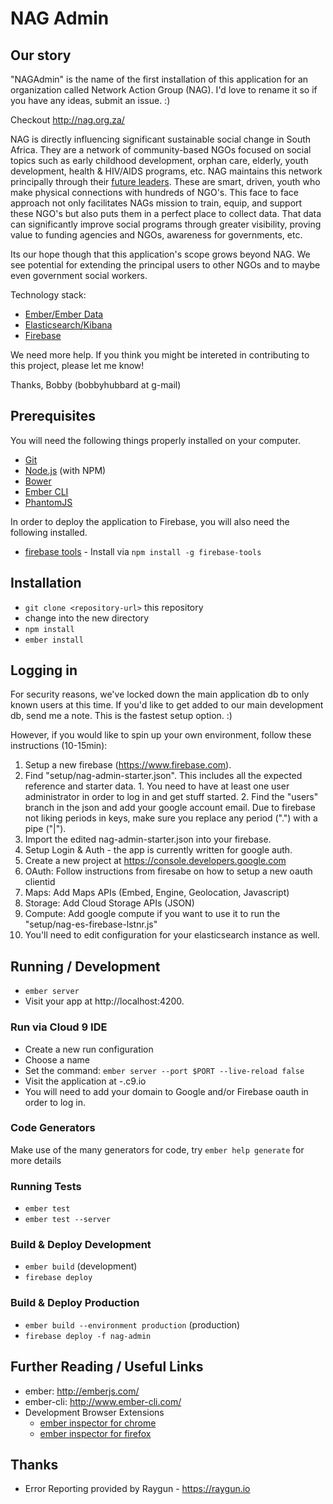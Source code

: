# NAG Admin

## Our story

"NAGAdmin" is the name of the first installation of this application for an organization called Network Action Group (NAG). I'd love 
to rename it so if you have any ideas, submit an issue. :) 

Checkout http://nag.org.za/

NAG is directly influencing significant sustainable social change in South Africa. They are a network of community-based NGOs focused 
on social topics such as early childhood development, orphan care, elderly, youth development, health & HIV/AIDS programs, etc. NAG 
maintains this network principally through their [future leaders](http://www.nag.org.za/programmes/future-leaders/). These are smart, 
driven, youth who make physical connections with hundreds of NGO's. This face to face approach not only facilitates NAGs mission to 
train, equip, and support these NGO's but also puts them in a perfect place to collect data. That data can significantly improve 
social programs through greater visibility, proving value to funding agencies and NGOs, awareness for governments, etc. 

Its our hope though that this application's scope grows beyond NAG. We see potential for extending the principal users to other NGOs 
and to maybe even government social workers. 

Technology stack:
* [Ember/Ember Data](http://emberjs.com/)
* [Elasticsearch/Kibana](https://www.elastic.co/)
* [Firebase](https://www.firebase.com)

We need more help. If you think you might be intereted in contributing to this project, please let me know!

Thanks,
Bobby (bobbyhubbard at g-mail)

## Prerequisites

You will need the following things properly installed on your computer.

* [Git](http://git-scm.com/)
* [Node.js](http://nodejs.org/) (with NPM)
* [Bower](http://bower.io/)
* [Ember CLI](http://www.ember-cli.com/)
* [PhantomJS](http://phantomjs.org/)

In order to deploy the application to Firebase, you will also need the following installed.

* [firebase tools](http://firebase.com) - Install via `npm install -g firebase-tools`

## Installation

* `git clone <repository-url>` this repository
* change into the new directory
* `npm install`
* `ember install`

## Logging in
For security reasons, we've locked down the main application db to only known users at 
this time. If you'd like to get added to our main development db, send me a note. This
is the fastest setup option. :) 

However, if you would like to spin up your own environment, follow these instructions (10-15min):

1. Setup a new firebase (https://www.firebase.com).
  1. Find "setup/nag-admin-starter.json". This includes all the expected reference and starter data.
    1. You need to have at least one user administrator in order to log in and get stuff started.
    2. Find the "users" branch in the json and add your google account email. Due to firebase not liking periods in keys, make sure you replace any period (".") with a pipe ("|").
  2. Import the edited nag-admin-starter.json into your firebase.
  3. Setup Login & Auth - the app is currently written for google auth.
2. Create a new project at https://console.developers.google.com
  1. OAuth: Follow instructions from firesabe on how to setup a new oauth clientid
  2. Maps: Add Maps APIs (Embed, Engine, Geolocation, Javascript)
  3. Storage: Add Cloud Storage APIs (JSON)
  4. Compute: Add google compute if you want to use it to run the "setup/nag-es-firebase-lstnr.js"
3. You'll need to edit configuration for your elasticsearch instance as well. 

## Running / Development

* `ember server`
* Visit your app at http://localhost:4200.

### Run via Cloud 9 IDE

* Create a new run configuration
* Choose a name
* Set the command: `ember server --port $PORT --live-reload false`
* Visit the application at <workspace-name>-<user-name>.c9.io
* You will need to add your domain to Google and/or Firebase oauth in order to log in.

### Code Generators

Make use of the many generators for code, try `ember help generate` for more details

### Running Tests

* `ember test`
* `ember test --server`

### Build & Deploy Development

* `ember build` (development)
* `firebase deploy`

### Build & Deploy Production

* `ember build --environment production` (production)
* `firebase deploy -f nag-admin`

## Further Reading / Useful Links

* ember: http://emberjs.com/
* ember-cli: http://www.ember-cli.com/
* Development Browser Extensions
  * [ember inspector for chrome](https://chrome.google.com/webstore/detail/ember-inspector/bmdblncegkenkacieihfhpjfppoconhi)
  * [ember inspector for firefox](https://addons.mozilla.org/en-US/firefox/addon/ember-inspector/)

## Thanks

* Error Reporting provided by Raygun - https://raygun.io
